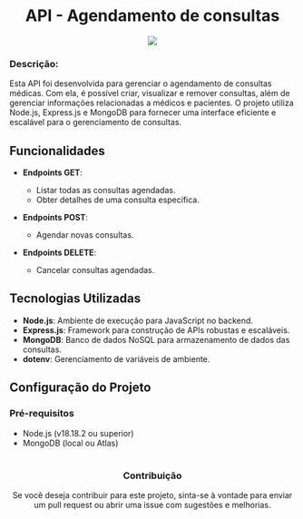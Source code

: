 <div align="center">

# API - Agendamento de consultas

<p align="center"><img src="http://img.shields.io/static/v1?label=STATUS&message=DESENVOLVIMENTO&color=GREEN&style=for-the-badge"/></p> 

</div>

### Descrição:

Esta API foi desenvolvida para gerenciar o agendamento de consultas médicas. Com ela, é possível criar, visualizar e remover consultas, além de gerenciar informações relacionadas a médicos e pacientes. O projeto utiliza Node.js, Express.js e MongoDB para fornecer uma interface eficiente e escalável para o gerenciamento de consultas.

## Funcionalidades

- **Endpoints GET**: 
  - Listar todas as consultas agendadas.
  - Obter detalhes de uma consulta específica.

- **Endpoints POST**:
  - Agendar novas consultas.

- **Endpoints DELETE**:
  - Cancelar consultas agendadas.
 
## Tecnologias Utilizadas

- **Node.js**: Ambiente de execução para JavaScript no backend.
- **Express.js**: Framework para construção de APIs robustas e escaláveis.
- **MongoDB**: Banco de dados NoSQL para armazenamento de dados das consultas.
- **dotenv**: Gerenciamento de variáveis de ambiente.

## Configuração do Projeto

### Pré-requisitos

- Node.js (v18.18.2 ou superior)
- MongoDB (local ou Atlas)

#

<div align="center">

### Contribuição
Se você deseja contribuir para este projeto, sinta-se à vontade para enviar um pull request ou abrir uma issue com sugestões e melhorias.

</div>
